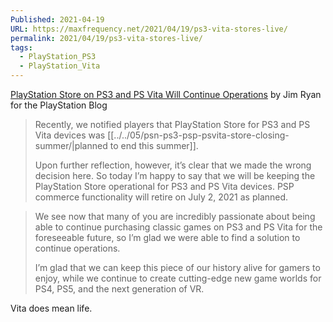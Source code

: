 ```yaml
---
Published: 2021-04-19
URL: https://maxfrequency.net/2021/04/19/ps3-vita-stores-live/
permalink: 2021/04/19/ps3-vita-stores-live/
tags:
  - PlayStation_PS3
  - PlayStation_Vita
---
```

[PlayStation Store on PS3 and PS Vita Will Continue Operations](https://blog.playstation.com/2021/04/19/playstation-store-on-ps3-and-ps-vita-will-continue-operations/) by Jim Ryan for the PlayStation Blog

> Recently, we notified players that PlayStation Store for PS3 and PS Vita devices was [[../../05/psn-ps3-psp-psvita-store-closing-summer/|planned to end this summer]]. 
> 
> Upon further reflection, however, it’s clear that we made the wrong decision here. So today I’m happy to say that we will be keeping the PlayStation Store operational for PS3 and PS Vita devices. PSP commerce functionality will retire on July 2, 2021 as planned.

> We see now that many of you are incredibly passionate about being able to continue purchasing classic games on PS3 and PS Vita for the foreseeable future, so I’m glad we were able to find a solution to continue operations.
> 
> I’m glad that we can keep this piece of our history alive for gamers to enjoy, while we continue to create cutting-edge new game worlds for PS4, PS5, and the next generation of VR.

Vita does mean life.